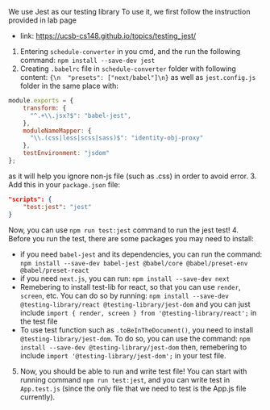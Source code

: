 We use Jest as our testing library
To use it, we first follow the instruction provided in lab page
 - link: https://ucsb-cs148.github.io/topics/testing_jest/
1. Entering `schedule-converter` in you cmd, and the run the following command:
`npm install --save-dev jest`
2. Creating `.babelrc` file in `schedule-converter` folder with following content:
`{\n  "presets": ["next/babel"]\n}`
as well as `jest.config.js` folder in the same place with:
```js
module.exports = {
    transform: {
      "^.+\\.jsx?$": "babel-jest",
    },
    moduleNameMapper: {
      "\\.(css|less|scss|sass)$": "identity-obj-proxy"
    },
    testEnvironment: "jsdom"
};
```
as it will help you ignore non-js file (such as .css) in order to avoid error.
3. Add this in your `package.json` file:
```json
"scripts": {
    "test:jest": "jest"
}
```
Now, you can use `npm run test:jest` command to run the jest test!
4. Before you run the test, there are some packages you may need to install:
 - if you need `babel-jest` and its dependencies, you can run the command:
 `npm install --save-dev babel-jest @babel/core @babel/preset-env @babel/preset-react`
 - if you need `next.js`, you can run:
 `npm install --save-dev next`
 - Remebering to install test-lib for react, so that you can use `render`, `screen`, etc.
 You can do so by running:
 `npm install --save-dev @testing-library/react @testing-library/jest-dom`
 and you can just include `import { render, screen } from '@testing-library/react';` in the test file
 - To use test function such as `.toBeInTheDocument()`, you need to install `@testing-library/jest-dom`.
 To do so, you can use the command:
 `npm install --save-dev @testing-library/jest-dom`
 then, remebering to include `import '@testing-library/jest-dom';` in your test file.
5. Now, you should be able to run and write test file! You can start with running command `npm run test:jest`, and you can write test in `App.test.js` (since the only file that we need to test is the App.js file currently).